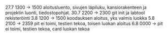 27.7 1300 -> 1500 aloitusluento, sivujen läpiluku, kansiorakenteen ja projektin luonti, tiedostopohjat.
30.7 2200 -> 2300 git init ja labtool rekisteröinti
3.8  1200 -> 1500 koodauksen aloitus, yks valmis luokka
5.8  2100 -> 2359 pit ei toimi, testien tekoa, toisen luokan aloitus
6.8  0000 ->      pit ei toimi, testien tekoa, card luokan tekoa
